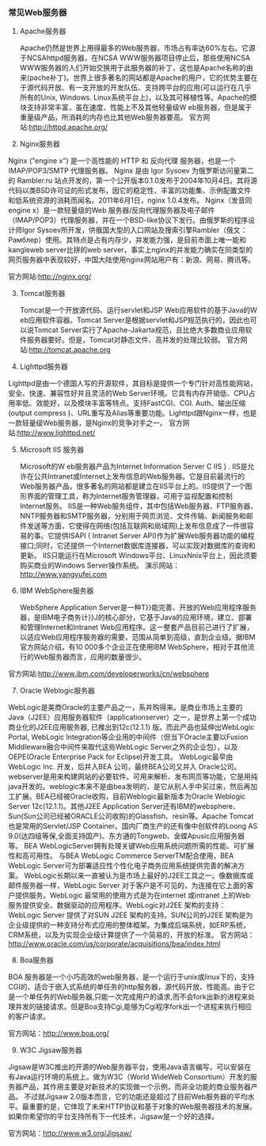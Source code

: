 ### 常见Web服务器
1.  Apache服务器

 
    Apache仍然是世界上用得最多的Web服务器，市场占有率达60%左右。它源于NCSAhttpd服务器，在NCSA WWW服务器项目停止后，那些使用NCSA WWW服务器的人们开始交换用于此服务器的补丁，这也是Apache名称的由来(pache补丁)。世界上很多著名的网站都是Apache的用户，它的优势主要在于源代码开放、有一支开放的开发队伍、支持跨平台的应用(可以运行在几乎所有的Unix, Windows. Linux系统平台上)，以及其可移植性等。Apache的模块支持非常丰富，虽在速度、性能上不及其他轻量级W eb服务器，但是属于重量级产品，所消耗的内存也比其他Web服务器要高。
官方网站:http://httpd.apache.org/
 
2.  Nginx服务器
 
Nginx ("engine x") 是一个高性能的 HTTP 和 反向代理 服务器，也是一个IMAP/POP3/SMTP 代理服务器。 Nginx 是由 Igor Sysoev 为俄罗斯访问量第二的 Rambler.ru 站点开发的，第一个公开版本0.1.0发布于2004年10月4日。其将源代码以类BSD许可证的形式发布，因它的稳定性、丰富的功能集、示例配置文件和低系统资源的消耗而闻名。2011年6月1日，nginx 1.0.4发布。
Nginx（发音同 engine x）是一款轻量级的Web 服务器/反向代理服务器及电子邮件（IMAP/POP3）代理服务器，并在一个BSD-like协议下发行。由俄罗斯的程序设计师Igor Sysoev所开发，供俄国大型的入口网站及搜索引擎Rambler（俄文：Рамблер）使用。其特点是占有内存少，并发能力强，是目前市面上唯一能和kangleweb server比拼的web server，事实上nginx的并发能力确实在同类型的网页服务器中表现较好，中国大陆使用nginx网站用户有：新浪、网易、腾讯等。
 
官方网站:http://nginx.org/
 
3.  Tomcat服务器
 
    Tomcat是一个开放源代码、运行servlet和JSP Web应用软件的基于Java的W eb应用软件容器。Tomcat Server是根据servlet和JSP规范执行的，因此也可以说Tomcat Server实行了Apache-Jakarta规范，且比绝大多数商业应用软件服务器要好。但是，Tomcat对静态文件、高并发的处理比较弱。
官方网站:http://tomcat.apache.org
 
 
4.  Lighttpd服务器
 
   Lighttpd是由一个德国人写的开源软件，其目标是提供一个专门针对高性能网站，安全、快速、兼容性好并且灵活的Web  Server环境。它具有内存开销低、CPU占用率低、效能好，以及模块丰富等特点。支持FastCGI、CGI. Auth、输出压缩(output compress )、URL重写及Alias等重要功能。Lighttpd跟Nginx一样，也是一款轻量级Web服务器，是Nginx的竞争对手之一。
    官方网站:http://www.lighttpd.net/
 
 
5.  Microsoft IIS 服务器


    Microsoft的W eb服务器产品为Internet Information Server C IIS ) .  IIS是允许在公共Intranet或Internet上发布信息的Web服务器。它是目前最流行的Web服务器产品，很多著名的网站都是建立在IIS平台上的。IIS提供了一个图形界面的管理工具，称为Internet服务管理器，可用于监视配置和控制Internet服务。
   IIS是一种Web服务组件，其中包括Web服务器、FTP服务器、NNTP服务器和SMTP服务器，分别用于网页浏览、文件传输、新闻服务和邮件发送等方面，它使得在网络(包括互联网和局域网)上发布信息成了一件很容易的事。它提供ISAPI ( Intranet Server API)作为扩展Web服务器功能的编程接口;同时，它还提供一个Internet数据库连接器，可以实现对数据库的查询和更新。
    IIS只能运行在Microsoft Windows平台、LinuxNnix平台上，因此须要购买商业的Windows Server操作系统。
演示网站：http://www.yangyufei.com
 
 
6.  IBM WebSphere服务器
 
    WebSphere Application Server是一种T}}能完善、开放的Web应用程序服务器，是IBM电子商务计}}J的核心部分，它基于Java的应用环境，建立、部署和管理Internet和Intranet Web应用程序。这一整套产品目前己进行了扩展，以适应Web应用程序服务器的需要，范围从简单到高级，直到企业级。据IBM官方网站介绍，有10 000多个企业正在使用IBM WebSphere，相对于其他流行的Web服务器而言，应用的数量很少。
 
官方网站:http://www.ibm.com/developerworks/cn/websphere
 
7.  Oracle Weblogic服务器

WebLogic是美商Oracle的主要产品之一，系并购得来。是商业市场上主要的Java（J2EE）应用服务器软件（applicationserver）之一，是世界上第一个成功商业化的J2EE应用服务器, 已推出到12c(12.1.1) 版。而此产品也延伸出WebLogic Portal, WebLogic Integration等企业用的中间件（但当下Oracle主要以Fusion Middleware融合中间件来取代这些WebLogic Server之外的企业包），以及OEPE(Oracle Enterprise Pack for Eclipse)开发工具。
WebLogic最早由 WebLogic Inc. 开发，后并入BEA 公司，最终BEA公司又并入 Oracle公司。
webserver是用来构建网站的必要软件。可用来解析、发布网页等功能，它是用纯java开发的。weblogic本来不是由bea发明的，是它从别人手中买过来，然后再加工扩展。BEA已经被Oracle收购，目前Weblogic最新版本为Oracle Weblogic Server 12c(12.1.1)。其他J2EE Application Server还有IBM的websphere、Sun(Sun公司已经被ORACLE公司收购)的Glassfish、resin等。Apache Tomcat也是常用的Servlet/JSP Container。国内厂商生产的还有像中创软件的Loong AS 9.0(达四级等保,全面支持国产)、东方通的Tongweb、金蝶Apusic应用服务器等。
BEA WebLogicServer拥有处理关键Web应用系统问题所需的性能、可扩展性和高可用性。
与BEA WebLogic Commerce ServerTM配合使用，BEA WebLogic Server可为部署适应性个性化电子商务应用系统提供完善的解决方案。
WebLogic长期以来一直被认为是市场上最好的J2EE工具之一。像数据库或邮件服务器一样，WebLogic Server 对于客户是不可见的，为连接在它上面的客户提供服务。WebLogic 最常用的使用方式是为在internet 或intranet 上的Web 服务提供安全、数据驱动的应用程序。WebLogic对J2EE 架构的支持：WebLogic Server 提供了对SUN J2EE 架构的支持。SUN公司的J2EE 架构是为企业级提供的一种支持分布式应用的整体框架。为集成后端系统，如ERP系统，CRM系统，以及为实现企业级计算提供了一个简易的，开放的标准。
官方网站：http://www.oracle.com/us/corporate/acquisitions/bea/index.html
 
8.  Boa服务器


BOA 服务器是一个小巧高效的web服务器，是一个运行于unix或linux下的，支持CGI的、适合于嵌入式系统的单任务的http服务器，源代码开放、性能高。由于它是一个单任务的Web服务器,只能一次完成用户的请求,而不会fork出新的进程来处理并发的链接请求。但是Boa支持Cgi,能够为Cgi程序fork出一个进程来执行相应的客户请求。
 
官方网站：http://www.boa.org/
  
9.  W3C  Jigsaw服务器



Jigsaw是W3C推出的开源的Web服务器平台，使用Java语言编写，可以安装在有Java运行环境的系统上。做为W3C（World WideWeb Consortium）开发的服务器产品，其作用主要是对新技术的实现做一个示例，而非全功能的商业服务器产品。
不过就Jigsaw 2.0版本而言，它的功能还是超过了目前Web服务器的平均水平。最重要的是，它体现了未来HTTP协议和基于对象的Web服务器技术的发展。如果你希望你的平台支持所有下一代技术，Jigsaw是一个好的选择。
 
官方网站：http://www.w3.org/Jigsaw/

